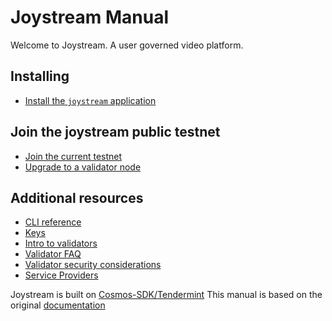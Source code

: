 # Joystream Manual

Welcome to Joystream. A user governed video platform.

## Installing
- [Install the `joystream` application](./installation.md)

## Join the joystream public testnet
- [Join the current testnet](./join-testnet.md)
- [Upgrade to a validator node](./validators/validator-setup.md)

## Additional resources
- [CLI reference](./joycli.md)
- [Keys](./keys.md)
- [Intro to validators](./validators/overview.md)
- [Validator FAQ](./validators/validator-faq.md)
- [Validator security considerations](./validators/security.md)
- [Service Providers](./service-providers.md)


Joystream is built on [Cosmos-SDK/Tendermint](https://github.com/cosmos/cosmos-sdk/)
This manual is based on the original [documentation](https://github.com/cosmos/cosmos-sdk/tree/develop/docs)
